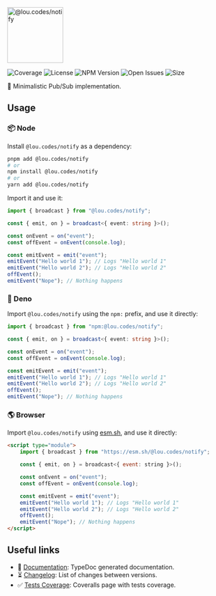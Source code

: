 <img id="logo" alt="@lou.codes/notify" src="https://lou.codes/logos/lou_codes_notify.svg" height="128" />

![Coverage][coverage-badge] ![License][license-badge]
![NPM Version][npm-version-badge] ![Open Issues][open-issues-badge]
![Size][size-badge]

📣 Minimalistic Pub/Sub implementation.

## Usage

### 📦 Node

Install `@lou.codes/notify` as a dependency:

```bash
pnpm add @lou.codes/notify
# or
npm install @lou.codes/notify
# or
yarn add @lou.codes/notify
```

Import it and use it:

```typescript
import { broadcast } from "@lou.codes/notify";

const { emit, on } = broadcast<{ event: string }>();

const onEvent = on("event");
const offEvent = onEvent(console.log);

const emitEvent = emit("event");
emitEvent("Hello world 1"); // Logs "Hello world 1"
emitEvent("Hello world 2"); // Logs "Hello world 2"
offEvent();
emitEvent("Nope"); // Nothing happens
```

### 🦕 Deno

Import `@lou.codes/notify` using the `npm:` prefix, and use it directly:

```typescript
import { broadcast } from "npm:@lou.codes/notify";

const { emit, on } = broadcast<{ event: string }>();

const onEvent = on("event");
const offEvent = onEvent(console.log);

const emitEvent = emit("event");
emitEvent("Hello world 1"); // Logs "Hello world 1"
emitEvent("Hello world 2"); // Logs "Hello world 2"
offEvent();
emitEvent("Nope"); // Nothing happens
```

### 🌎 Browser

Import `@lou.codes/notify` using [esm.sh][esm.sh], and use it directly:

```html
<script type="module">
	import { broadcast } from "https://esm.sh/@lou.codes/notify";

	const { emit, on } = broadcast<{ event: string }>();

	const onEvent = on("event");
	const offEvent = onEvent(console.log);

	const emitEvent = emit("event");
	emitEvent("Hello world 1"); // Logs "Hello world 1"
	emitEvent("Hello world 2"); // Logs "Hello world 2"
	offEvent();
	emitEvent("Nope"); // Nothing happens
</script>
```

## Useful links

-   📝 [Documentation][documentation]: TypeDoc generated documentation.
-   ⏳ [Changelog][changelog]: List of changes between versions.
-   ✅ [Tests Coverage][coverage]: Coveralls page with tests coverage.

<!-- Reference -->

[changelog]:
	https://github.com/loucyx/lou.codes/blob/main/packages/@lou.codes/notify/CHANGELOG.md
[coverage-badge]:
	https://img.shields.io/coveralls/github/loucyx/lou.codes.svg?labelColor=666&color=0a8
[coverage]: https://coveralls.io/github/loucyx/lou.codes
[documentation]: https://lou.codes/libraries/lou_codes_notify/
[esm.sh]: https://esm.sh
[license-badge]:
	https://img.shields.io/npm/l/@lou.codes/notify.svg?labelColor=666&color=0a8
[npm-version-badge]:
	https://img.shields.io/npm/v/@lou.codes/notify.svg?labelColor=666&color=0a8
[open-issues-badge]:
	https://img.shields.io/github/issues/loucyx/lou.codes.svg?labelColor=666&color=0a8
[size-badge]:
	https://img.shields.io/badge/dynamic/json?label=size&labelColor=666&color=0a8&suffix=KiB&query=%24.size&url=https%3A%2F%2Fraw.githubusercontent.com%2Floucyx%2Flou.codes%2Fmain%2Fpackages%2F%40lou.codes%2Fnotify%2Fpackage.json
[lou.codes]: https://lou.codes
